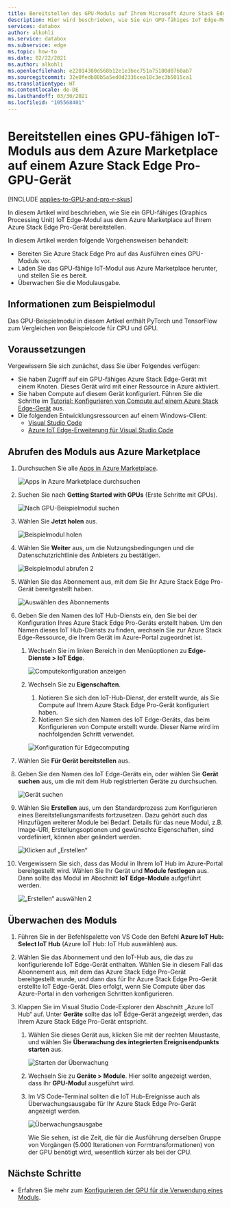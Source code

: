 ```yaml
---
title: Bereitstellen des GPU-Moduls auf Ihrem Microsoft Azure Stack Edge Pro-Gerät aus dem Azure Marketplace| Microsoft-Dokumentation
description: Hier wird beschrieben, wie Sie ein GPU-fähiges IoT Edge-Modul auf Ihrem Azure Stack Edge Pro-GPU-Gerät bereitstellen.
services: databox
author: alkohli
ms.service: databox
ms.subservice: edge
ms.topic: how-to
ms.date: 02/22/2021
ms.author: alkohli
ms.openlocfilehash: e22014380d568b12e1e3bec751a75180d0760ab7
ms.sourcegitcommit: 32e0fedb80b5a5ed0d2336cea18c3ec3b5015ca1
ms.translationtype: HT
ms.contentlocale: de-DE
ms.lasthandoff: 03/30/2021
ms.locfileid: "105568401"
---
```

# <a name="deploy-a-gpu-enabled-iot-module-from-azure-marketplace-on-azure-stack-edge-pro-gpu-device"></a>Bereitstellen eines GPU-fähigen IoT-Moduls aus dem Azure Marketplace auf einem Azure Stack Edge Pro-GPU-Gerät

[!INCLUDE [applies-to-GPU-and-pro-r-skus](../../includes/azure-stack-edge-applies-to-gpu-pro-r-sku.md)]

In diesem Artikel wird beschrieben, wie Sie ein GPU-fähiges (Graphics Processing Unit) IoT Edge-Modul aus dem Azure Marketplace auf Ihrem Azure Stack Edge Pro-Gerät bereitstellen. 

In diesem Artikel werden folgende Vorgehensweisen behandelt:
  - Bereiten Sie Azure Stack Edge Pro auf das Ausführen eines GPU-Moduls vor.
  - Laden Sie das GPU-fähige IoT-Modul aus Azure Marketplace herunter, und stellen Sie es bereit.
  - Überwachen Sie die Modulausgabe.

## <a name="about-sample-module"></a>Informationen zum Beispielmodul

Das GPU-Beispielmodul in diesem Artikel enthält PyTorch und TensorFlow zum Vergleichen von Beispielcode für CPU und GPU.

## <a name="prerequisites"></a>Voraussetzungen

Vergewissern Sie sich zunächst, dass Sie über Folgendes verfügen:

- Sie haben Zugriff auf ein GPU-fähiges Azure Stack Edge-Gerät mit einem Knoten. Dieses Gerät wird mit einer Ressource in Azure aktiviert. 
- Sie haben Compute auf diesem Gerät konfiguriert. Führen Sie die Schritte im [Tutorial: Konfigurieren von Compute auf einem Azure Stack Edge-Gerät](azure-stack-edge-gpu-deploy-configure-compute.md) aus.
- Die folgenden Entwicklungsressourcen auf einem Windows-Client:
    - [Visual Studio Code](https://code.visualstudio.com/)  
    - [Azure IoT Edge-Erweiterung für Visual Studio Code](https://marketplace.visualstudio.com/items?itemName=vsciot-vscode.azure-iot-edge)   


## <a name="get-module-from-azure-marketplace"></a>Abrufen des Moduls aus Azure Marketplace

1. Durchsuchen Sie alle [Apps in Azure Marketplace](https://azuremarketplace.microsoft.com/marketplace/apps).

    ![Apps in Azure Marketplace durchsuchen](media/azure-stack-edge-gpu-deploy-sample-module-marketplace/browse-apps-marketplace-1.png)

2. Suchen Sie nach **Getting Started with GPUs** (Erste Schritte mit GPUs).

    ![Nach GPU-Beispielmodul suchen](media/azure-stack-edge-gpu-deploy-sample-module-marketplace/search-gpu-sample-module-1.png)

3. Wählen Sie **Jetzt holen** aus.

    ![Beispielmodul holen](media/azure-stack-edge-gpu-deploy-sample-module-marketplace/get-sample-module-1.png)

4. Wählen Sie **Weiter** aus, um die Nutzungsbedingungen und die Datenschutzrichtlinie des Anbieters zu bestätigen. 

    ![Beispielmodul abrufen 2](media/azure-stack-edge-gpu-deploy-sample-module-marketplace/terms-of-use-1.png)

5. Wählen Sie das Abonnement aus, mit dem Sie Ihr Azure Stack Edge Pro-Gerät bereitgestellt haben.

    ![Auswählen des Abonnements](media/azure-stack-edge-gpu-deploy-sample-module-marketplace/select-subscription-1.png)

6. Geben Sie den Namen des IoT Hub-Diensts ein, den Sie bei der Konfiguration Ihres Azure Stack Edge Pro-Geräts erstellt haben. Um den Namen dieses IoT Hub-Diensts zu finden, wechseln Sie zur Azure Stack Edge-Ressource, die Ihrem Gerät im Azure-Portal zugeordnet ist. 

    1. Wechseln Sie im linken Bereich in den Menüoptionen zu **Edge-Dienste > IoT Edge**. 

        ![Computekonfiguration anzeigen](media/azure-stack-edge-gpu-deploy-sample-module-marketplace/view-config-1.png)

    1. Wechseln Sie zu **Eigenschaften**. 

        1. Notieren Sie sich den IoT-Hub-Dienst, der erstellt wurde, als Sie Compute auf Ihrem Azure Stack Edge Pro-Gerät konfiguriert haben.
        2. Notieren Sie sich den Namen des IoT Edge-Geräts, das beim Konfigurieren von Compute erstellt wurde. Dieser Name wird im nachfolgenden Schritt verwendet.

        ![Konfiguration für Edgecomputing](media/azure-stack-edge-gpu-deploy-sample-module/view-compute-config-1.png)

10. Wählen Sie **Für Gerät bereitstellen** aus.

11. Geben Sie den Namen des IoT Edge-Geräts ein, oder wählen Sie **Gerät suchen** aus, um die mit dem Hub registrierten Geräte zu durchsuchen.

    ![Gerät suchen](media/azure-stack-edge-gpu-deploy-sample-module-marketplace/find-device-1.png)

12. Wählen Sie **Erstellen** aus, um den Standardprozess zum Konfigurieren eines Bereitstellungsmanifests fortzusetzen. Dazu gehört auch das Hinzufügen weiterer Module bei Bedarf. Details für das neue Modul, z.B. Image-URI, Erstellungsoptionen und gewünschte Eigenschaften, sind vordefiniert, können aber geändert werden.

    ![Klicken auf „Erstellen“](media/azure-stack-edge-gpu-deploy-sample-module-marketplace/target-devices-iot-edge-module-1.png)


13. Vergewissern Sie sich, dass das Modul in Ihrem IoT Hub im Azure-Portal bereitgestellt wird. Wählen Sie Ihr Gerät und **Module festlegen** aus. Dann sollte das Modul im Abschnitt **IoT Edge-Module** aufgeführt werden.

    ![„Erstellen“ auswählen 2](media/azure-stack-edge-gpu-deploy-sample-module-marketplace/running-module-iotres-1.png)

## <a name="monitor-the-module"></a>Überwachen des Moduls  

1. Führen Sie in der Befehlspalette von VS Code den Befehl **Azure IoT Hub: Select IoT Hub** (Azure IoT Hub: IoT Hub auswählen) aus.

2. Wählen Sie das Abonnement und den IoT-Hub aus, die das zu konfigurierende IoT Edge-Gerät enthalten. Wählen Sie in diesem Fall das Abonnement aus, mit dem das Azure Stack Edge Pro-Gerät bereitgestellt wurde, und dann das für Ihr Azure Stack Edge Pro-Gerät erstellte IoT Edge-Gerät. Dies erfolgt, wenn Sie Compute über das Azure-Portal in den vorherigen Schritten konfigurieren.

3. Klappen Sie im Visual Studio Code-Explorer den Abschnitt „Azure IoT Hub“ auf. Unter **Geräte** sollte das IoT Edge-Gerät angezeigt werden, das Ihrem Azure Stack Edge Pro-Gerät entspricht. 

    1. Wählen Sie dieses Gerät aus, klicken Sie mit der rechten Maustaste, und wählen Sie **Überwachung des integrierten Ereignisendpunkts starten** aus.
  
        ![Starten der Überwachung](media/azure-stack-edge-gpu-deploy-sample-module/monitor-builtin-event-endpoint-1.png)  

    2. Wechseln Sie zu **Geräte > Module**. Hier sollte angezeigt werden, dass Ihr **GPU-Modul** ausgeführt wird.

    3. Im VS Code-Terminal sollten die IoT Hub-Ereignisse auch als Überwachungsausgabe für Ihr Azure Stack Edge Pro-Gerät angezeigt werden.

        ![Überwachungsausgabe](media/azure-stack-edge-gpu-deploy-sample-module/monitor-events-output-1.png) 

        Wie Sie sehen, ist die Zeit, die für die Ausführung derselben Gruppe von Vorgängen (5.000 Iterationen von Formtransformationen) von der GPU benötigt wird, wesentlich kürzer als bei der CPU.

## <a name="next-steps"></a>Nächste Schritte

- Erfahren Sie mehr zum [Konfigurieren der GPU für die Verwendung eines Moduls](./azure-stack-edge-gpu-configure-gpu-modules.md).